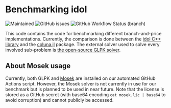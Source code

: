 # Benchmarking idol

![Maintained](https://img.shields.io/maintenance/yes/2023)
![GitHub issues](https://img.shields.io/github/issues-raw/hlefebvr/idol_benchmark)
![GitHub Workflow Status (branch)](https://img.shields.io/github/actions/workflow/status/hlefebvr/idol_benchmark/cmake.yml?branch=main)

This code contains the code for benchmarking different branch-and-price implementations.
Currently, the comparison is done between the [idol C++ library](https://github.com/hlefebvr/idol) and
the [coluna.jl](https://github.com/atoptima/Coluna.jl) package. The external solver used to solve every
involved sub-problem is [the open-source GLPK solver](https://www.gnu.org/software/glpk/).

## About Mosek usage

Currently, both GLPK and [Mosek](https://www.mosek.com/) are installed on our automated 
GitHub Actions script. However, the Mosek solver is not currently in use for our benchmark
but is planned to be used in near future.
Note that the license is stored as a GitHub secret (with base64 encoding `cat mosek.lic | base64` to 
avoid corruption) and cannot publicly be accessed.
